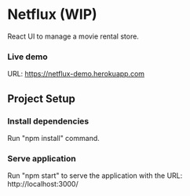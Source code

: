 # Netflux (WIP)

React UI to manage a movie rental store.

### Live demo

URL: https://netflux-demo.herokuapp.com 

## Project Setup

### Install dependencies

Run "npm install" command.

### Serve application

Run "npm start" to serve the application with the URL: http://localhost:3000/
